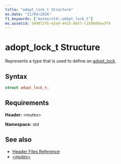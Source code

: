 ```yaml
---
title: "adopt_lock_t Structure"
ms.date: "11/04/2016"
f1_keywords: ["mutex/std::adopt_lock_t"]
ms.assetid: 549972fb-e2e9-4415-8657-c159b09aa3f4
---
```

# adopt_lock_t Structure

Represents a type that is used to define an [adopt_lock](../standard-library/mutex-functions.md#adopt_lock).

## Syntax

```cpp
struct adopt_lock_t;
```

## Requirements

**Header:** \<mutex>

**Namespace:** std

## See also

- [Header Files Reference](../standard-library/cpp-standard-library-header-files.md)
- [\<mutex>](../standard-library/mutex.md)
